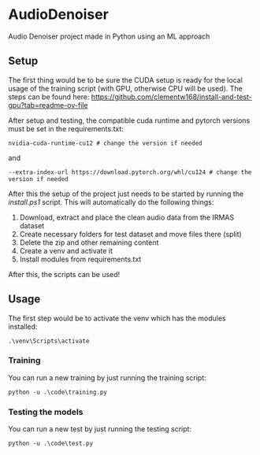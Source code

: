 # AudioDenoiser

Audio Denoiser project made in Python using an ML approach


## Setup
The first thing would be to be sure the CUDA setup is ready for the local usage of the training script (with GPU, otherwise CPU will be used).
The steps can be found here: https://github.com/clementw168/install-and-test-gpu?tab=readme-ov-file

After setup and testing, the compatible cuda runtime and pytorch versions must be set in the requirements.txt:
```
nvidia-cuda-runtime-cu12 # change the version if needed
```
and 
```
--extra-index-url https://download.pytorch.org/whl/cu124 # change the version if needed
```

After this the setup of the project just needs to be started by running the *install.ps1* script. This will automatically do the following things:
1. Download, extract and place the clean audio data from the IRMAS dataset
2. Create necessary folders for test dataset and move files there (split)
3. Delete the zip and other remaining content
4. Create a venv and activate it
5. Install modules from requirements.txt

After this, the scripts can be used!

## Usage
The first step would be to activate the venv which has the modules installed:
```
.\venv\Scripts\activate
```

### Training
You can run a new training by just running the training script:
```
python -u .\code\training.py
```
### Testing the models
You can run a new test by just running the testing script:
```
python -u .\code\test.py
```


